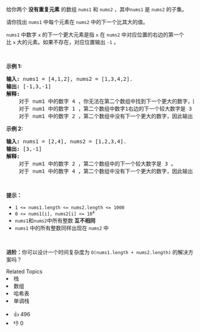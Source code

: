 <p>给你两个<strong> 没有重复元素</strong> 的数组 <code>nums1</code> 和 <code>nums2</code> ，其中<code>nums1</code> 是 <code>nums2</code> 的子集。</p>

<p>请你找出 <code>nums1</code> 中每个元素在 <code>nums2</code> 中的下一个比其大的值。</p>

<p><code>nums1</code> 中数字 <code>x</code> 的下一个更大元素是指 <code>x</code> 在 <code>nums2</code> 中对应位置的右边的第一个比 <code>x</code><strong> </strong>大的元素。如果不存在，对应位置输出 <code>-1</code> 。</p>

<p> </p>

<p><strong>示例 1:</strong></p>

<pre>
<strong>输入:</strong> nums1 = [4,1,2], nums2 = [1,3,4,2].
<strong>输出:</strong> [-1,3,-1]
<strong>解释:</strong>
    对于 num1 中的数字 4 ，你无法在第二个数组中找到下一个更大的数字，因此输出 -1 。
    对于 num1 中的数字 1 ，第二个数组中数字1右边的下一个较大数字是 3 。
    对于 num1 中的数字 2 ，第二个数组中没有下一个更大的数字，因此输出 -1 。</pre>

<p><strong>示例 2:</strong></p>

<pre>
<strong>输入:</strong> nums1 = [2,4], nums2 = [1,2,3,4].
<strong>输出:</strong> [3,-1]
<strong>解释:</strong>
    对于 num1 中的数字 2 ，第二个数组中的下一个较大数字是 3 。
    对于 num1 中的数字 4 ，第二个数组中没有下一个更大的数字，因此输出 -1 。
</pre>

<p> </p>

<p><strong>提示：</strong></p>

<ul>
	<li><code>1 <= nums1.length <= nums2.length <= 1000</code></li>
	<li><code>0 <= nums1[i], nums2[i] <= 10<sup>4</sup></code></li>
	<li><code>nums1</code>和<code>nums2</code>中所有整数 <strong>互不相同</strong></li>
	<li><code>nums1</code> 中的所有整数同样出现在 <code>nums2</code> 中</li>
</ul>

<p> </p>

<p><strong>进阶：</strong>你可以设计一个时间复杂度为 <code>O(nums1.length + nums2.length)</code> 的解决方案吗？</p>
<div><div>Related Topics</div><div><li>栈</li><li>数组</li><li>哈希表</li><li>单调栈</li></div></div><br><div><li>👍 496</li><li>👎 0</li></div>